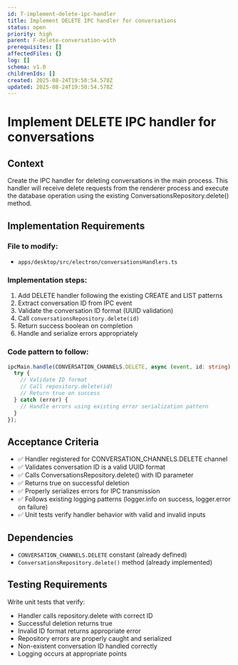 ```yaml
---
id: T-implement-delete-ipc-handler
title: Implement DELETE IPC handler for conversations
status: open
priority: high
parent: F-delete-conversation-with
prerequisites: []
affectedFiles: {}
log: []
schema: v1.0
childrenIds: []
created: 2025-08-24T19:50:54.578Z
updated: 2025-08-24T19:50:54.578Z
---
```


# Implement DELETE IPC handler for conversations

## Context

Create the IPC handler for deleting conversations in the main process. This handler will receive delete requests from the renderer process and execute the database operation using the existing ConversationsRepository.delete() method.

## Implementation Requirements

### File to modify:

- `apps/desktop/src/electron/conversationsHandlers.ts`

### Implementation steps:

1. Add DELETE handler following the existing CREATE and LIST patterns
2. Extract conversation ID from IPC event
3. Validate the conversation ID format (UUID validation)
4. Call `conversationsRepository.delete(id)`
5. Return success boolean on completion
6. Handle and serialize errors appropriately

### Code pattern to follow:

```typescript
ipcMain.handle(CONVERSATION_CHANNELS.DELETE, async (event, id: string) => {
  try {
    // Validate ID format
    // Call repository.delete(id)
    // Return true on success
  } catch (error) {
    // Handle errors using existing error serialization pattern
  }
});
```

## Acceptance Criteria

- ✅ Handler registered for CONVERSATION_CHANNELS.DELETE channel
- ✅ Validates conversation ID is a valid UUID format
- ✅ Calls ConversationsRepository.delete() with ID parameter
- ✅ Returns true on successful deletion
- ✅ Properly serializes errors for IPC transmission
- ✅ Follows existing logging patterns (logger.info on success, logger.error on failure)
- ✅ Unit tests verify handler behavior with valid and invalid inputs

## Dependencies

- `CONVERSATION_CHANNELS.DELETE` constant (already defined)
- `ConversationsRepository.delete()` method (already implemented)

## Testing Requirements

Write unit tests that verify:

- Handler calls repository.delete with correct ID
- Successful deletion returns true
- Invalid ID format returns appropriate error
- Repository errors are properly caught and serialized
- Non-existent conversation ID handled correctly
- Logging occurs at appropriate points
